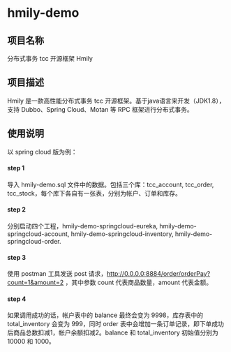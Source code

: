 # hmily-demo

## 项目名称

分布式事务 tcc 开源框架 Hmily

## 项目描述

Hmily 是一款高性能分布式事务 tcc 开源框架。基于java语言来开发（JDK1.8），支持 Dubbo、Spring Cloud、Motan 等 RPC 框架进行分布式事务。

## 使用说明

以 spring cloud 版为例：

#### step 1

导入 hmily-demo.sql 文件中的数据。包括三个库：tcc_account, tcc_order, tcc_stock，每个库下各自有一张表，分别为帐户、订单和库存。

#### step 2

分别启动四个工程，hmily-demo-springcloud-eureka, hmily-demo-springcloud-account, hmily-demo-springcloud-inventory, hmily-demo-springcloud-order.

#### step 3

使用 postman 工具发送 post 请求，http://0.0.0.0:8884/order/orderPay?count=1&amount=2 ，其中参数 count 代表商品数量，amount 代表金额。

#### step 4

如果调用成功的话，帐户表中的 balance 最终会变为 9998，库存表中的 total_inventory 会变为 999，同时 order 表中会增加一条订单记录，即下单成功后商品总数扣减1，帐户余额扣减2。balance 和 total_inventory 初始值分别为 10000 和 1000。









